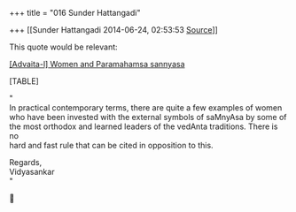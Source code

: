 +++
title = "016 Sunder Hattangadi"

+++
[[Sunder Hattangadi	2014-06-24, 02:53:53 [Source](https://groups.google.com/g/samskrita/c/aUu1UBoE_u8)]]



This quote would be relevant:

  

[\[Advaita-l\] Women and Paramahamsa sannyasa](http://lists.advaita-vedanta.org/archives/advaita-l/2012-March/031231.html)

[TABLE]

  

"  
In practical contemporary terms, there are quite a few examples of women  
who have been invested with the external symbols of saMnyAsa by some of  
the most orthodox and learned leaders of the vedAnta traditions. There is no  
hard and fast rule that can be cited in opposition to this.  
  
Regards,  
Vidyasankar  
"



